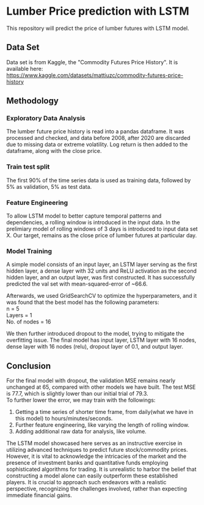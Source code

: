 # Lumber Price prediction with LSTM
This repository will predict the price of lumber futures with LSTM model.
## Data Set
Data set is from Kaggle, the "Commodity Futures Price History". It is available here: </br>
https://www.kaggle.com/datasets/mattiuzc/commodity-futures-price-history

## Methodology
### Exploratory Data Analysis
The lumber future price history is read into a pandas dataframe. It was processed and checked, and data before 2008, after 2020 are discarded due to missing data or extreme volatility. Log return is then added to the dataframe, along with the close price.

### Train test split
The first 90% of the time series data is used as training data, followed by 5% as validation, 5% as test data.

### Feature Engineering
To allow LSTM model to better capture temporal patterns and dependencies, a rolling window is introduced in the input data. In the prelimiary model of rolling windows of 3 days is introduced to input data set X. Our target, remains as the close price of lumber futures at particular day.

### Model Training
A simple model consists of an input layer, an LSTM layer serving as the first hidden layer, a dense layer with 32 units and ReLU activation as the second hidden layer, and an output layer, was first constructed. It has successfully predicted the val set with mean-squared-error of ~66.6.

Afterwards, we used GridSearchCV to optimize the hyperparameters, and it was found that the best model has the following parameters:</br>
n = 5</br>
Layers = 1</br>
No. of nodes = 16</br>

We then further introduced dropout to the model, trying to mitigate the overfitting issue. The final model has input layer, LSTM layer with 16 nodes, dense layer with 16 nodes (relu), dropout layer of 0.1, and output layer.

## Conclusion
For the final model with dropout, the validation MSE remains nearly unchanged at 65, compared with other models we have built. The test MSE is 77.7, which is slightly lower than our initial trial of 79.3.</br>
To further lower the error, we may train with the followings:
1. Getting a time series of shorter time frame, from daily(what we have in this model) to hours/minutes/seconds.
2. Further feature engineering, like varying the length of rolling window.
3. Adding additional raw data for analysis, like volume.

The LSTM model showcased here serves as an instructive exercise in utilizing advanced techniques to predict future stock/commodity prices. However, it is vital to acknowledge the intricacies of the market and the presence of investment banks and quantitative funds employing sophisticated algorithms for trading. It is unrealistic to harbor the belief that constructing a model alone can easily outperform these established players. It is crucial to approach such endeavors with a realistic perspective, recognizing the challenges involved, rather than expecting immediate financial gains.



